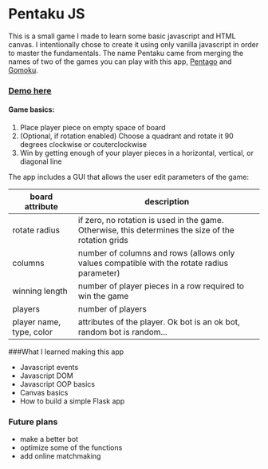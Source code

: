 # Pentaku JS
This is a small game I made to learn some basic javascript and HTML canvas. I intentionally chose to create it using only vanilla javascript in order to master the fundamentals. The name Pentaku came from merging the names of two of the games you can play with this app, [Pentago](https://en.wikipedia.org/wiki/Pentago) and [Gomoku](https://en.wikipedia.org/wiki/Gomoku).

### [Demo here](http://pentaku.herokuapp.com)

#### Game basics:
1. Place player piece on empty space of board
2. (Optional, if rotation enabled) Choose a quadrant and rotate it 90 degrees clockwise or couterclockwise
3. Win by getting enough of your player pieces in a horizontal, vertical, or diagonal line  

The app includes a GUI that allows the user edit parameters of the game:

| board attribute  | description |
| ------------- | ------------- |
| rotate radius  | if zero, no rotation is used in the game. Otherwise, this determines the size of the rotation grids |
| columns  | number of columns and rows (allows only values compatible with the rotate radius parameter)  |
| winning length  | number of player pieces in a row required to win the game  |
| players  | number of players  |
| player name, type, color  | attributes of the player. Ok bot is an ok bot, random bot is random...  |

###What I learned making this app
- Javascript events
- Javascript DOM
- Javascript OOP basics
- Canvas basics
- How to build a simple Flask app

### Future plans
- make a better bot
- optimize some of the functions
- add online matchmaking